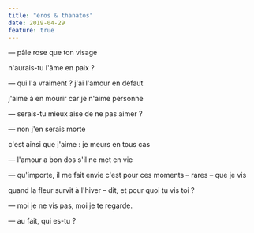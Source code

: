 ```yaml
---
title: "éros & thanatos"
date: 2019-04-29
feature: true
---
```


— pâle rose
que ton visage

n'aurais-tu l'âme en paix ?

— qui l'a vraiment ?
j'ai l'amour en défaut

j'aime à en mourir
car je n'aime personne

— serais-tu mieux aise de ne pas aimer ?

— non j'en serais morte

c'est ainsi que j'aime :
je meurs en tous cas

— l'amour a bon dos s'il ne met en vie

— qu'importe, il me fait envie
c'est pour ces moments – rares – que je vis

quand la fleur survit à l'hiver – dit,
et pour quoi tu vis toi ?

— moi je ne vis pas,
moi je te regarde.

— au fait, qui es-tu ?
